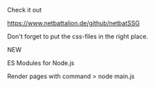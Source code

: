 Check it out

<a href="https://www.netbattalion.de/github/netbatSSG">https://www.netbattalion.de/github/netbatSSG</a>

Don't forget to put the css-files in the right place.

NEW

ES Modules for Node.js

Render pages with command > node main.js
